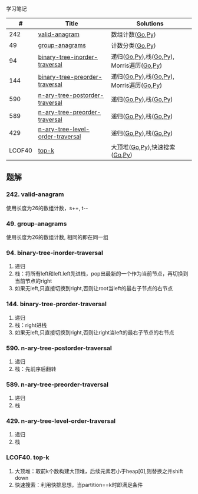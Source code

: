 学习笔记

|#|Title|Solutions|
|---|---|------|
|242|[valid-anagram](https://leetcode-cn.com/problems/anagram) | 数组计数([Go](242/valid_anagram.go),[Py](242/valid_anagram.py))|
|49|[group-anagrams](https://leetcode-cn.com/problems/group-anagrams) | 计数分类([Go](49/group_anagrams.go),[Py](49/group_anagrams.py))|
|94|[binary-tree-inorder-traversal](https://leetcode-cn.com/problems/binary-tree-inorder-traversal) | 递归([Go](94/binary_tree_inorder_traversal.go),[Py](94/binary_tree_inorder_traversal.py)),栈([Go](94/binary_tree_inorder_traversal2.go),[Py](94/binary_tree_inorder_traversal2.py)), Morris遍历([Go](94/binary_tree_inorder_traversal3.go),[Py](94/binary_tree_inorder_traversal3.py))|
|144|[binary-tree-preorder-traversal](https://leetcode-cn.com/problems/binary-tree-preorder-traversal) | 递归([Go](144/binary_tree_preorder_traversal.go),[Py](144/binary_tree_preorder_traversal.py)),栈([Go](144/binary_tree_preorder_traversal2.go),[Py](144/binary_tree_preorder_traversal2.py)), Morris遍历([Go](144/binary_tree_preorder_traversal3.go),[Py](144/binary_tree_preorder_traversal3.py))|
|590|[n-ary-tree-postorder-traversal](https://leetcode-cn.com/problems/n-ary-tree-postorder-traversal) | 递归([Go](590/n_ary_tree_postorder_traversal.go),[Py](590/n_ary_tree_postorder_traversal.go)),栈([Go](590/n_ary_tree_postorder_traversal2.go),[Py](590/n_ary_tree_postorder_traversal2.go))|
|589|[n-ary-tree-preorder-traversal](https://leetcode-cn.com/problems/n-ary-tree-preorder-traversal) | 递归([Go](589/n_ary_tree_preorder_traversal.go),[Py](589/n_ary_tree_preorder_traversal.go)),栈([Go](589/n_ary_tree_preorder_traversal2.go),[Py](589/n_ary_tree_preorder_traversal2.go))|
|429|[n-ary-tree-level-order-traversal](https://leetcode-cn.com/problems/n-ary-tree-level-order-traversal) | 递归([Go](429/n_ary_tree_level_order_traversal.go),[Py](429/n_ary_tree_level_order_traversal.py)),栈([Go](429/n_ary_tree_level_order_traversal2.go),[Py](429/n_ary_tree_level_order_traversal2.py))|
|LCOF40|[top-k](https://leetcode-cn.com/problems/zui-xiao-de-kge-shu-lcof/) | 大顶堆([Go](LCOF40/least_numbers.go),[Py](LCOF40/least_numbers.py)),快速搜索([Go](LCOF40/least_numbers2.go),[Py](LCOF40/least_numbers2.py))|



## 题解

### 242. valid-anagram

使用长度为26的数组计数，s++, t--


### 49. group-anagrams

使用长度为26的数组计数, 相同的即在同一组


### 94. binary-tree-inorder-traversal

1. 递归
2. 栈：将所有left和left.left先进栈，pop出最新的一个作为当前节点，再切换到当前节点的right
3. 如果无left,只直接切换到right,否则让root当left的最右子节点的右节点

### 144. binary-tree-prorder-traversal

1. 递归
2. 栈：right进栈
3. 如果无left,只直接切换到right,否则让right当left的最右子节点的右节点

### 590. n-ary-tree-postorder-traversal

1. 递归
2. 栈：先前序后翻转

### 589. n-ary-tree-preorder-traversal

1. 递归
2. 栈

### 429. n-ary-tree-level-order-traversal

1. 递归
2. 栈


### LCOF40. top-k

1. 大顶堆：取前k个数构建大顶堆，后续元素若小于heap[0],则替换之并shift down
2. 快速搜索：利用快排思想，当partition==k时即满足条件